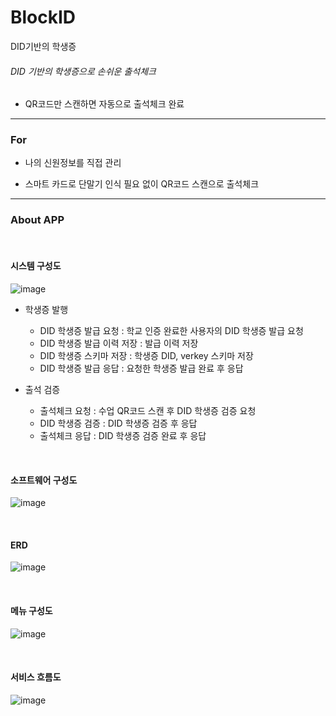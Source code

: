 # BlockID
DID기반의 학생증

###### DID 기반의 학생증으로 손쉬운 출석체크

- QR코드만 스캔하면 자동으로 출석체크 완료

-------

### For

- 나의 신원정보를 직접 관리

- 스마트 카드로 단말기 인식 필요 없이 QR코드 스캔으로 출석체크


----

### About APP

<br>

#### 시스템 구성도
![image](https://user-images.githubusercontent.com/57435148/98774265-0079a600-242e-11eb-9a86-8d460583f536.png)

- 학생증 발행
  - DID 학생증 발급 요청 : 학교 인증 완료한 사용자의 DID 학생증 발급 요청
  - DID 학생증 발급 이력 저장 : 발급 이력 저장
  - DID 학생증 스키마 저장 : 학생증 DID, verkey 스키마 저장
  - DID 학생증 발급 응답 : 요청한 학생증 발급 완료 후 응답

- 출석 검증
  - 출석체크 요청 : 수업 QR코드 스캔 후 DID 학생증 검증 요청
  - DID 학생증 검증 : DID 학생증 검증 후 응답
  - 출석체크 응답 : DID 학생증 검증 완료 후 응답


<br>

#### 소프트웨어 구성도
![image](https://user-images.githubusercontent.com/57435148/98774466-6108e300-242e-11eb-9854-df8bb0faae90.png)


<br>


#### ERD
![image](https://user-images.githubusercontent.com/57435148/98774771-08861580-242f-11eb-9836-c6fffe975309.png)


<br>

#### 메뉴 구성도
![image](https://user-images.githubusercontent.com/57435148/98774565-98778f80-242e-11eb-8076-8d004cc42f89.png)


<br>


#### 서비스 흐름도
![image](https://user-images.githubusercontent.com/57435148/98774635-c1982000-242e-11eb-8bd8-3a1e7429a22b.png)
